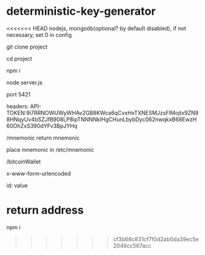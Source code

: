 # deterministic-key-generator

<<<<<<< HEAD
nodejs, mongodb(optional? by default disabled), if not necessary, set 0 in config

git clone project

cd project

npm i

node server.js

port 5421

headers:
API-TOKEN:9i7RRNOWUWyWHAv2GB8KWca6qCvxHxTXNESMJzsFlMojtx9ZN98HNqyUv4bSZJfB908LP8ipTNNNNkIHgCHunLbybDyc062nwqkxB68EwzH60OhZxS390dYFv3BpJYHq

/mnemonic return mnemonic

place mnemonic in /etc/mnemonic

/bitcoinWallet

x-www-form-urlencoded

id: value

return address
=======
npm i
>>>>>>> cf3b68c831cf7f0d2ab0da39ec5e2049cc567acc
